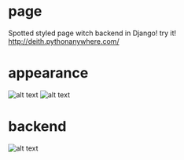 

# page
Spotted styled page witch backend in Django!
try it! http://deith.pythonanywhere.com/
# appearance
![alt text](https://i.imgur.com/bg2RLI6.png)
![alt text](https://i.imgur.com/7gKgBJK.png)
# backend
![alt text](https://i.imgur.com/lINk2CE.png)


